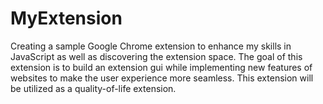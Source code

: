 # MyExtension
Creating a sample Google Chrome extension to enhance my skills in JavaScript as well as discovering the extension space.
The goal of this extension is to build an extension gui while implementing new features of websites to make the user experience more seamless.
This extension will be utilized as a quality-of-life extension. 

